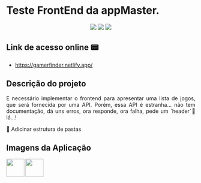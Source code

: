 # Teste FrontEnd da appMaster.

<p align="center">
  <img src="https://img.shields.io/static/v1?label=react&message=frontend&color=blue&style=for-the-badge&logo=REACT"/>

  <img src="https://img.shields.io/static/v1?label=typescript&message=frontend&color=blue&style=for-the-badge&logo=TYPESCRIPT"/>

   <img src="http://img.shields.io/static/v1?label=STATUS&message=%20CONCLUIDO&color=RED&style=for-the-badge"/>
  
</p>

## Link de acesso online 📟

- https://gamerfinder.netlify.app/

## Descrição do projeto

<p align="justify">
   E necessário implementar o frontend para apresentar uma lista de jogos, que será fornecida por uma API. Porém, essa API é estranha… não tem documentação, dá uns erros, ora responde, ora falha, pede um `header`👀 lá...!
</p>

:memo: Adicinar estrutura de pastas

## Imagens da Aplicação

<a href="url"><img src="https://github.com/edsay12/TesteAppMasterFrontEnd/blob/main/public/projectImages/pagina_inicial.png" align="left" height="48" width="48" ></a>

<a href="url"><img src="https://github.com/edsay12/TesteAppMasterFrontEnd/blob/main/public/projectImages/pagina_inicial2.png" align="left" height="48" width="48" ></a>

